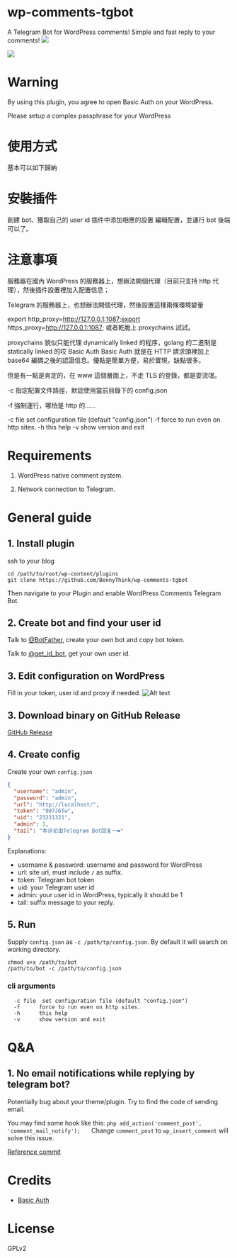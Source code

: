 # wp-comments-tgbot
A Telegram Bot for WordPress comments! Simple and fast reply to your comments!
![](pics/1.png)

![](pics/2.jpg)

# Warning
By using this plugin, you agree to open Basic Auth on your WordPress.

Please setup a complex passphrase for your WordPress

# 使用方式
基本可以如下歸納

# 安裝插件
創建 bot、獲取自己的 user id
 插件中添加相應的設置
編輯配置，並運行 bot 後端
可以了。

# 注意事項
服務器在國內
WordPress 的服務器上，想辦法開個代理（目前只支持 http 代理），然後插件設置裡加入配置信息；

Telegram 的服務器上，也想辦法開個代理，然後設置這樣兩條環境變量

export http_proxy=http://127.0.0.1:1087;export https_proxy=http://127.0.0.1:1087;
或者乾脆上 proxychains 試試。

proxychains 貌似只能代理 dynamically linked 的程序，golang 的二進制是 statically linked 的哎
Basic Auth
Basic Auth 就是在 HTTP 請求頭裡加上 base64 編碼之後的認證信息。優點是簡單方便，易於實現，缺點很多。

但是有一點是肯定的，在 www 這個層面上，不走 TLS 的登錄，都是耍流氓。

-c 指定配置文件路徑，默認使用當前目錄下的 config.json

-f 強制運行，哪怕是 http 的……

-c file set configuration file (default "config.json")
-f force to run even on http sites.
-h this help
-v show version and exit

# Requirements
1. WordPress native comment system.

2. Network connection to Telegram.

# General guide
## 1. Install plugin
ssh to your blog
```shell script
cd /path/to/root/wp-content/plugins
git clone https://github.com/BennyThink/wp-comments-tgbot
``` 

Then navigate to your Plugin and enable WordPress Comments Telegram Bot.
## 2. Create bot and find your user id
Talk to [@BotFather](https://t.me/BotFather), create your own bot and copy bot token.

Talk to [@get_id_bot](https://t.me/get_id_bot), get your own user id.

## 3. Edit configuration on WordPress
Fill in your token, user id and proxy if needed.
![Alt text](pics/plugin.png)

## 3. Download binary on GitHub Release
[GitHub Release](https://github.com/BennyThink/wp-comments-tgbot/releases)

## 4. Create config
Create your own `config.json`
```json
{
  "username": "admin",
  "password": "admin",
  "url": "http://localhost/",
  "token": "907J6Tw",
  "uid": "23231321",
  "admin": 1,
  "tail": "本评论由Telegram Bot回复～❤️"
}
```
Explanations:
* username & password: username and password for WordPress
* url: site url, must include `/` as suffix.
* token: Telegram bot token
* uid: your Telegram user id
* admin: your user id in WordPress, typically it should be 1
* tail: suffix message to your reply.

## 5. Run
Supply `config.json` as `-c /path/tp/config.json`. By default it will search on working directory.
```shell script
chmod u+x /path/to/bot
/path/to/bot -c /path/to/config.json
```
### cli arguments
```text
  -c file  set configuration file (default "config.json")
  -f      force to run even on http sites.
  -h      this help
  -v      show version and exit
```
# Q&A
## 1. No email notifications while replying by telegram bot?
Potentially bug about your theme/plugin. Try to find the code of sending email.

You may find some hook like this:
``php
add_action('comment_post', 'comment_mail_notify');	
``
Change `comment_post` to `wp_insert_comment` will solve this issue.

[Reference commit](https://github.com/BennyThink/WordPressGit/commit/c64a3a5e70e10239ba9217debf16a075e2a13874)

# Credits
* [Basic Auth](https://github.com/WP-API/Basic-Auth)

# License
GPLv2
